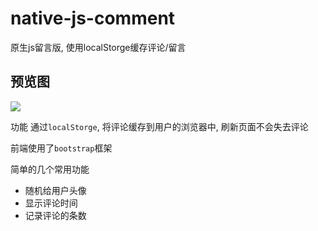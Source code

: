# native-js-comment
原生js留言版, 使用localStorge缓存评论/留言
## 预览图

![](https://ws1.sinaimg.cn/large/006PpBLogy1fyarbhj292j31h40qp0tt.jpg)

功能
通过`localStorge`, 将评论缓存到用户的浏览器中, 刷新页面不会失去评论

前端使用了`bootstrap`框架

简单的几个常用功能
- 随机给用户头像
- 显示评论时间
- 记录评论的条数
